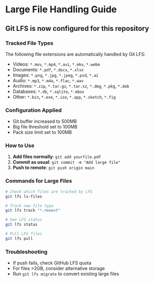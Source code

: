 # Large File Handling Guide

## Git LFS is now configured for this repository

### Tracked File Types
The following file extensions are automatically handled by Git LFS:
- Videos: `*.mov`, `*.mp4`, `*.avi`, `*.mkv`, `*.webm`
- Documents: `*.pdf`, `*.docx`, `*.xlsx`
- Images: `*.png`, `*.jpg`, `*.jpeg`, `*.psd`, `*.ai`
- Audio: `*.mp3`, `*.m4a`, `*.flac`, `*.wav`
- Archives: `*.zip`, `*.tar.gz`, `*.tar.xz`, `*.dmg`, `*.pkg`, `*.deb`
- Databases: `*.db`, `*.sqlite`, `*.mbox`
- Other: `*.bin`, `*.exe`, `*.iso`, `*.app`, `*.sketch`, `*.fig`

### Configuration Applied
- Git buffer increased to 500MB
- Big file threshold set to 100MB
- Pack size limit set to 100MB

### How to Use
1. **Add files normally**: `git add yourfile.pdf`
2. **Commit as usual**: `git commit -m "Add large file"`
3. **Push to remote**: `git push origin main`

### Commands for Large Files
```bash
# Check which files are tracked by LFS
git lfs ls-files

# Track new file type
git lfs track "*.newext"

# See LFS status
git lfs status

# Pull LFS files
git lfs pull
```

### Troubleshooting
- If push fails, check GitHub LFS quota
- For files >2GB, consider alternative storage
- Run `git lfs migrate` to convert existing large files